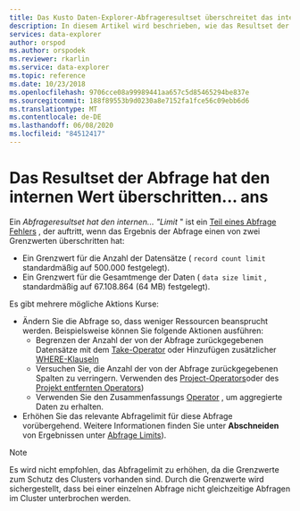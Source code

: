 ```yaml
---
title: Das Kusto Daten-Explorer-Abfrageresultset überschreitet das interne Limit
description: In diesem Artikel wird beschrieben, wie das Resultset der Abfrage den internen... Limit in Azure Daten-Explorer.
services: data-explorer
author: orspod
ms.author: orspodek
ms.reviewer: rkarlin
ms.service: data-explorer
ms.topic: reference
ms.date: 10/23/2018
ms.openlocfilehash: 9706cce08a99989441aa657c5d85465294be837e
ms.sourcegitcommit: 188f89553b9d0230a8e7152fa1fce56c09ebb6d6
ms.translationtype: MT
ms.contentlocale: de-DE
ms.lasthandoff: 06/08/2020
ms.locfileid: "84512417"
---
```

# <a name="query-result-set-has-exceeded-the-internal--limit"></a>Das Resultset der Abfrage hat den internen Wert überschritten... ans

Ein *Abfrageresultset hat den internen... "Limit* " ist ein [Teil eines Abfrage Fehlers](partialqueryfailures.md) , der auftritt, wenn das Ergebnis der Abfrage einen von zwei Grenzwerten überschritten hat:
* Ein Grenzwert für die Anzahl der Datensätze ( `record count limit` standardmäßig auf 500.000 festgelegt).
* Ein Grenzwert für die Gesamtmenge der Daten ( `data size limit` , standardmäßig auf 67.108.864 (64 MB) festgelegt).

Es gibt mehrere mögliche Aktions Kurse:

* Ändern Sie die Abfrage so, dass weniger Ressourcen beansprucht werden. 
  Beispielsweise können Sie folgende Aktionen ausführen:
  * Begrenzen der Anzahl der von der Abfrage zurückgegebenen Datensätze mit dem [Take-Operator](../query/takeoperator.md) oder Hinzufügen zusätzlicher [WHERE-Klauseln](../query/whereoperator.md)
  * Versuchen Sie, die Anzahl der von der Abfrage zurückgegebenen Spalten zu verringern. Verwenden des [Project-Operators](../query/projectoperator.md)oder des [Projekt entfernten Operators](../query/projectawayoperator.md))
  * Verwenden Sie den Zusammenfassungs [Operator](../query/summarizeoperator.md) , um aggregierte Daten zu erhalten.
* Erhöhen Sie das relevante Abfragelimit für diese Abfrage vorübergehend. Weitere Informationen finden Sie unter **Abschneiden** von Ergebnissen unter [Abfrage Limits](querylimits.md)).

 > [!NOTE] 
 > Es wird nicht empfohlen, das Abfragelimit zu erhöhen, da die Grenzwerte zum Schutz des Clusters vorhanden sind. Durch die Grenzwerte wird sichergestellt, dass bei einer einzelnen Abfrage nicht gleichzeitige Abfragen im Cluster unterbrochen werden.
  

